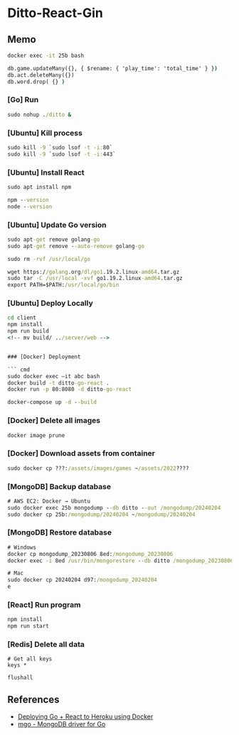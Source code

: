 # Ditto-React-Gin

## Memo

``` cmd
docker exec -it 25b bash

db.game.updateMany({}, { $rename: { 'play_time': 'total_time' } })
db.act.deleteMany({})
db.word.drop( {} )
```

### [Go] Run

``` cmd
sudo nohup ./ditto &
```

### [Ubuntu] Kill process

``` cmd
sudo kill -9 `sudo lsof -t -i:80`
sudo kill -9 `sudo lsof -t -i:443`
```

### [Ubuntu] Install React

``` cmd
sudo apt install npm

npm --version
node --version
```

### [Ubuntu] Update Go version

``` cmd
sudo apt-get remove golang-go
sudo apt-get remove --auto-remove golang-go

sudo rm -rvf /usr/local/go

wget https://golang.org/dl/go1.19.2.linux-amd64.tar.gz
sudo tar -C /usr/local -xvf go1.19.2.linux-amd64.tar.gz
export PATH=$PATH:/usr/local/go/bin
```

### [Ubuntu] Deploy Locally

``` cmd
cd client
npm install
npm run build
<!-- mv build/ ../server/web -->


### [Docker] Deployment

``` cmd
sudo docker exec –it abc bash
docker build -t ditto-go-react .
docker run -p 80:8080 -d ditto-go-react

docker-compose up -d --build
```

### [Docker] Delete all images

``` cmd
docker image prune
```

### [Docker] Download assets from container

``` cmd
sudo docker cp ???:/assets/images/games ~/assets/2022????
```

### [MongoDB] Backup database

``` cmd
# AWS EC2: Docker → Ubuntu
sudo docker exec 25b mongodump --db ditto --out /mongodump/20240204
sudo docker cp 25b:/mongodump/20240204 ~/mongodump/20240204
```

### [MongoDB] Restore database

``` cmd
# Windows
docker cp mongodump_20230806 8ed:/mongodump_20230806
docker exec -i 8ed /usr/bin/mongorestore --db ditto /mongodump_20230806/ditto

# Mac
sudo docker cp 20240204 d97:/mongodump_20240204
e
```

### [React] Run program

``` cmd
npm install
npm run start
```

### [Redis] Delete all data

``` redis-cli
# Get all keys
keys *

flushall
```

## References

- [Deploying Go + React to Heroku using Docker](https://levelup.gitconnected.com/deploying-go-react-to-heroku-using-docker-9844bf075228)
- [mgo - MongoDB driver for Go](https://github.com/go-mgo/mgo)
